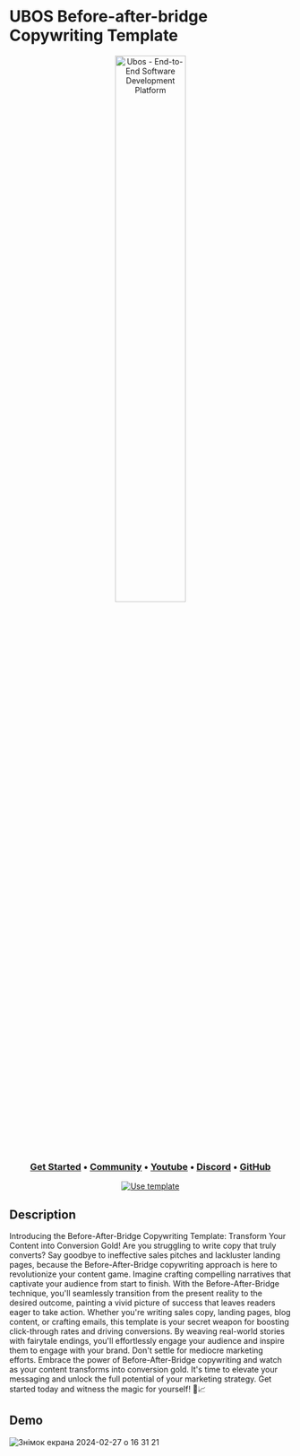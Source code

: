 # UBOS Before-after-bridge Copywriting Template

<p align="center">
  <img width="50%" align="center" alt="Ubos - End-to-End Software Development Platform" src="https://ubos.tech/wp-content/uploads/2023/03/cropped-Group-21015-1.png">
</p>

<h3 align="center">
  <b><a href="https://docs.ubos.tech/books/getting-started">Get Started</a></b>
  •
  <a href="https://community.ubos.tech/">Community</a>
  •
  <a href="https://www.youtube.com/@ubos_tech">Youtube</a>
  •
  <a href="https://discord.com/invite/dt59QaptH2">Discord</a>
  •
  <a href="https://github.com/UBOS-tech">GitHub</a>
  </h3>

<div align="center">
  
  [![Use template](https://ubos.tech/wp-content/uploads/2023/06/download-logo.png)](https://platform.ubos.tech/?templateId=65ddf49674f96b00109227e6)
  
</div>

## Description
Introducing the Before-After-Bridge Copywriting Template: Transform Your Content into Conversion Gold!
Are you struggling to write copy that truly converts? Say goodbye to ineffective sales pitches and lackluster landing pages, because the Before-After-Bridge copywriting approach is here to revolutionize your content game.
Imagine crafting compelling narratives that captivate your audience from start to finish. With the Before-After-Bridge technique, you'll seamlessly transition from the present reality to the desired outcome, painting a vivid picture of success that leaves readers eager to take action.
Whether you're writing sales copy, landing pages, blog content, or crafting emails, this template is your secret weapon for boosting click-through rates and driving conversions. By weaving real-world stories with fairytale endings, you'll effortlessly engage your audience and inspire them to engage with your brand.
Don't settle for mediocre marketing efforts. Embrace the power of Before-After-Bridge copywriting and watch as your content transforms into conversion gold. It's time to elevate your messaging and unlock the full potential of your marketing strategy. Get started today and witness the magic for yourself! 🚀📈
## Demo
![Знімок екрана 2024-02-27 о 16 31 21](https://github.com/UBOS-tech/UBOS-template-BAB/assets/107791241/6d3b0318-fdf1-4701-b1b6-671eaa642715)
